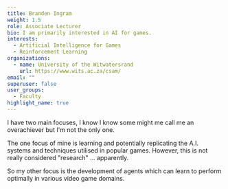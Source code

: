 ```yaml
---
title: Branden Ingram
weight: 1.5
role: Associate Lecturer
bio: I am primarily interested in AI for games.
interests:
  - Artificial Intelligence for Games
  - Reinforcement Learning
organizations:
  - name: University of the Witwatersrand
    url: https://www.wits.ac.za/csam/
email: ""
superuser: false
user_groups:
  - Faculty
highlight_name: true
---
```


I have two main focuses, I know I know some might me call me an overachiever but I'm not the only one.

The one focus of mine is learning and potentially replicating the A.I. systems and techniques utilised in popular games. However, this is not really considered "research" ... apparently.

So my other focus is the development of agents which can learn to perform optimally in various video game domains.

